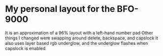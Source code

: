 # My personal layout for the BFO-9000

It is an approximation of a 96% layout with a left-hand number pad
Other things I changed were swapping around delete, backspace, and capslock
It also uses layer based rgb underglow, and the underglow flashes when capslock is enabled